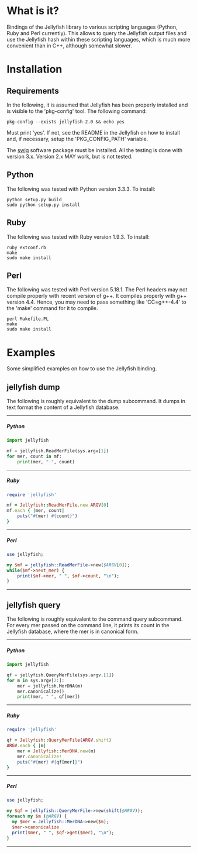 What is it?
===========

Bindings of the Jellyfish library to various scripting languages
(Python, Ruby and Perl currently). This allows to query the Jellyfish
output files and use the Jellyfish hash within these scripting
languages, which is much more convenient than in C++, although
somewhat slower.

Installation
============

Requirements
------------

In the following, it is assumed that Jellyfish has been properly
installed and is visible to the 'pkg-config' tool. The following
command:

```Shell
pkg-config --exists jellyfish-2.0 && echo yes
```

Must print 'yes'. If not, see the README in the Jellyfish on how to
install and, if necessary, setup the 'PKG\_CONFIG\_PATH' variable.

The [swig](http://www.swig.org/) software package must be
installed. All the testing is done with version 3.x. Version 2.x MAY
work, but is not tested.

Python
------

The following was tested with Python version 3.3.3. To install:

```Shell
python setup.py build
sudo python setup.py install
```

Ruby
----

The following was tested with Ruby version 1.9.3. To install:

```Shell
ruby extconf.rb
make
sudo make install
```

Perl
----

The following was tested with Perl version 5.18.1. The Perl headers
may not compile properly with recent version of g++. It compiles
properly with g++ version 4.4. Hence, you may need to pass something
like 'CC=g++-4.4' to the 'make' command for it to compile.

```Shell
perl Makefile.PL
make
sudo make install
```

Examples
========

Some simplified examples on how to use the Jellyfish binding.

jellyfish dump
--------------

The following is roughly equivalent to the dump subcommand. It dumps
in text format the content of a Jellyfish database.

----
##### Python
```Python
import jellyfish

mf = jellyfish.ReadMerFile(sys.argv[1])
for mer, count in mf:
    print(mer, " ", count)
```

----
##### Ruby
```Ruby
require 'jellyfish'

mf = Jellyfish::ReadMerFile.new ARGV[0]
mf.each { |mer, count|
    puts("#{mer} #{count}")
}
```

----
##### Perl
```Perl
use jellyfish;

my $mf = jellyfish::ReadMerFile->new($ARGV[0]);
while($mf->next_mer) {
    print($mf->mer, " ", $mf->count, "\n");
}
```
----

jellyfish query
---------------

The following is roughly equivalent to the command query
subcommand. For every mer passed on the command line, it prints its
count in the Jellyfish database, where the mer is in canonical form.

----
##### Python
```Python
import jellyfish

qf = jellyfish.QueryMerFile(sys.argv.[1])
for m in sys.argv[2:]:
    mer = jellyfish.MerDNA(m)
    mer.canonicalize()
    print(mer, " ", qf[mer])
```

----
##### Ruby
```Ruby
require 'jellyfish'

qf = Jellyfish::QueryMerFile(ARGV.shift)
ARGV.each { |m|
    mer = Jellyfish::MerDNA.new(m)
    mer.canonicalize!
    puts("#{mer} #{qf[mer]}")
}
```

----
##### Perl
```Perl
use jellyfish;

my $qf = jellyfish::QueryMerFile->new(shift(@ARGV));
foreach my $m (@ARGV) {
  my $mer = Jellyfish::MerDNA->new($m);
  $mer->canonicalize
  print($mer, " ", $qf->get($mer), "\n");
}
```
----
